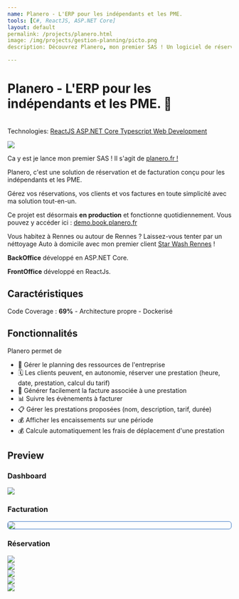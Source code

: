 ```yaml
---
name: Planero - L'ERP pour les indépendants et les PME. 
tools: [C#, ReactJS, ASP.NET Core]
layout: default
permalink: /projects/planero.html
image: /img/projects/gestion-planning/picto.png
description: Découvrez Planero, mon premier SAS ! Un logiciel de réservation et de facturation conçu pour les indépendants et les PME. 

---
```


 <style>.responsive { max-width: 100%; height: auto; } .center { display: block; margin-left: auto; margin-right: auto; } .main-capture {
  border-radius: .375rem;
  border-width: .5px;
  border-style: solid;
  border-color: #3474C4;
  box-shadow: rgba(0, 0, 0, .5) 0 5px 35px -10px
} </style>

# Planero - L'ERP pour les indépendants et les PME. 📆
<link
  rel="stylesheet"
  href="https://cdn.jsdelivr.net/npm/swiper@11/swiper-bundle.min.css"
/>
<script src="https://cdn.jsdelivr.net/npm/swiper@11/swiper-bundle.min.js"></script>
<p class="post-metadata text-muted">
 <br>Technologies: 
<a class="text-decoration-none no-underline" href="/projects/tools#ReactJS">
    <span class="tag badge badge-pill text-primary border border-primary">ReactJS</span>
</a>

<a class="text-decoration-none no-underline" href="/projects/tools#ASP.NET Core">
    <span class="tag badge badge-pill text-primary border border-primary">ASP.NET Core</span>
</a>
<a class="text-decoration-none no-underline" href="/projects/tools#Typescript">
    <span class="tag badge badge-pill text-primary border border-primary">Typescript</span>
</a>

<a class="text-decoration-none no-underline" href="/projects/tools#web-development">
    <span class="tag badge badge-pill text-primary border border-primary">Web Development</span>
</a>
</p>


<img src="/img/projects/planero/app-logo.png" class="responsive center" />


Ca y est je lance mon premier SAS ! Il s'agit de [planero.fr !](https://planero.fr/)

Planero, c'est une solution de réservation et de facturation conçu pour les indépendants et les PME. 

Gérez vos réservations, vos clients et vos factures en toute simplicité avec ma solution tout-en-un.

Ce projet est désormais **en production** et fonctionne quotidiennement. Vous pouvez y accéder ici : [demo.book.planero.fr](https://demo.book.planero.fr/)

Vous habitez à Rennes ou autour de Rennes ? Laissez-vous tenter par un néttoyage Auto à domicile avec mon premier client [Star Wash Rennes](https://www.site.star-wash.net/) !

**BackOffice** développé en ASP.NET Core.

**FrontOffice** développé en ReactJs.

## Caractéristiques
Code Coverage : **69%**  - Architecture propre - Dockerisé


## Fonctionnalités
Planero permet de
- 📆 Gérer le planning des ressources de l'entreprise
- 🗓️ Les clients peuvent, en autonomie, réserver une prestation (heure, date, prestation, calcul du tarif)
- 🧾 Générer facilement la facture associée à une prestation
- 📊 Suivre les évènements à facturer
- 📋 Gérer les prestations proposées (nom, description, tarif, durée)
- 💰 Afficher les encaissements sur une période
- 💰 Calcule automatiquement les frais de déplacement d'une prestation

## Preview
### Dashboard
<img src="/img/projects/planero/frame.png" class="responsive center" />

### Facturation
<img src="/img/projects/planero/facture_screen.png" class="responsive center main-capture" />

### Réservation

<div class="swiper">
  <!-- Additional required wrapper -->
  <div class="swiper-wrapper">
    <!-- Slides -->
        <div class="swiper-slide"><img heigth src="/img/projects/gestion-planning/image0.png"/> </div>
        <div class="swiper-slide"><img heigth src="/img/projects/gestion-planning/image1.png"/> </div>
        <div class="swiper-slide"><img heigth src="/img/projects/gestion-planning/image2.png"/> </div>
        <div class="swiper-slide"><img heigth src="/img/projects/gestion-planning/image3.png"/> </div>
        <div class="swiper-slide"><img heigth src="/img/projects/gestion-planning/image4.png"/> </div>
  </div>
  <!-- If we need pagination -->
  <div class="swiper-pagination"></div>

  <div class="swiper-button-prev"></div>
  <div class="swiper-button-next"></div>
</div>

<script>
  const swiper = new Swiper('.swiper', {
  // Optional parameters
  direction: 'horizontal',
  loop: true,
  slidesPerView: 2,
  spaceBetween: 15,
  centerSlide: 'true',
  fade: 'true',
  pagination: {
      el: ".swiper-pagination",
      clickable: true,
      dynamicBullets: true,
  },
  navigation: {
      nextEl: ".swiper-button-next",
      prevEl: ".swiper-button-prev",
  },
  breakpoints:{
        0: {
            slidesPerView: 1,
        },
        520: {
            slidesPerView: 2,
        },
        1024: {
            slidesPerView: 3,
        },
    },

});
  </script>